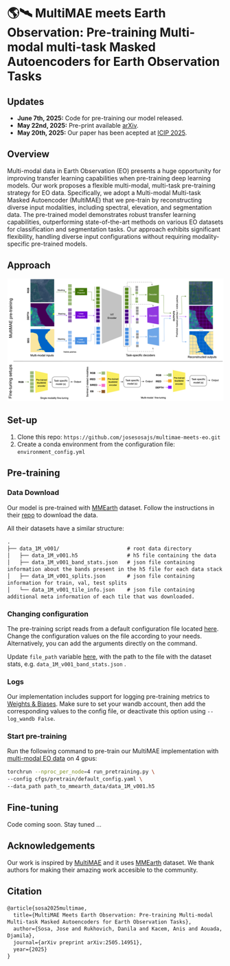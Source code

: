 # 🌎🛰️ MultiMAE meets Earth Observation: Pre-training Multi-modal multi-task Masked Autoencoders for Earth Observation Tasks


## Updates
- **June 7th, 2025:** Code for pre-training our model released.
- **May 22nd, 2025:** Pre-print available [arXiv](https://arxiv.org/pdf/2505.14951).
- **May 20th, 2025:** Our paper has been acepted at [ICIP 2025](https://cmsworkshops.com/ICIP2025/papers/accepted_papers.php).

## Overview
Multi-modal data in Earth Observation (EO) presents a huge opportunity for improving transfer learning capabilities when pre-training deep learning models. Our work proposes a flexible multi-modal, multi-task pre-training strategy for EO data. Specifically, we adopt a Multi-modal Multi-task Masked Autoencoder (MultiMAE) that we pre-train by reconstructing diverse input modalities, including spectral, elevation, and segmentation data. The pre-trained model demonstrates robust transfer learning capabilities, outperforming state-of-the-art methods on various EO datasets for classification and segmentation tasks. Our approach exhibits significant flexibility, handling diverse input configurations without requiring modality-specific pre-trained models.

## Approach

<img width="1096" alt="image" src="images/main_arch.png">

## Set-up
1. Clone this repo: `https://github.com/josesosajs/multimae-meets-eo.git`
2. Create a conda environment from the configuration file: `environment_config.yml`

## Pre-training

### Data Download
Our model is pre-trained with [MMEarth](https://github.com/vishalned/MMEarth-data) dataset. Follow the instructions in their [repo](https://github.com/vishalned/MMEarth-data/blob/main/README.md) to download the data.

All their datasets have a similar structure: 

    .
    ├── data_1M_v001/                      # root data directory
    │   ├── data_1M_v001.h5                # h5 file containing the data
    │   ├── data_1M_v001_band_stats.json   # json file containing information about the bands present in the h5 file for each data stack
    │   ├── data_1M_v001_splits.json       # json file containing information for train, val, test splits
    │   └── data_1M_v001_tile_info.json    # json file containing additional meta information of each tile that was downloaded. 

### Changing configuration
The pre-training script reads from a default configuration file located [here](cfgs/pretrain/). Change the configuration values on the file according to your needs. Alternatively, you can add the arguments directly on the command.

Update `file_path` variable [here](utils/data_constants.py), with the path to the file with the dataset stats, e.g. `data_1M_v001_band_stats.json` .

### Logs
Our implementation includes support for logging pre-training metrics to [Weights & Biases](https://wandb.ai/site/). Make sure to set your wandb account, then add the corresponding values to the config file, or deactivate this option using `--log_wandb False`.

### Start pre-training
Run the following command to pre-train our MultiMAE implementation with [multi-modal EO data](https://github.com/vishalned/MMEarth-data) on 4 gpus:

```bash
torchrun --nproc_per_node=4 run_pretraining.py \
--config cfgs/pretrain/default_config.yaml \
--data_path path_to_mmearth_data/data_1M_v001.h5
```

## Fine-tuning
Code coming soon. Stay tuned ...


## Acknowledgements
Our work is inspired by [MultiMAE](https://github.com/EPFL-VILAB/MultiMAE) and it uses [MMEarth](https://github.com/vishalned/MMEarth-data) dataset. We thank authors for making their amazing work accesible to the community. 

## Citation
```
@article{sosa2025multimae,
  title={MultiMAE Meets Earth Observation: Pre-training Multi-modal Multi-task Masked Autoencoders for Earth Observation Tasks},
  author={Sosa, Jose and Rukhovich, Danila and Kacem, Anis and Aouada, Djamila},
  journal={arXiv preprint arXiv:2505.14951},
  year={2025}
}
```